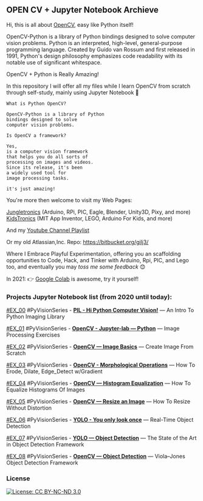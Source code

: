 ## OPEN CV + Jupyter Notebook Archieve

Hi, this is all about [OpenCV](https://opencv.org/), easy like Python itself!

OpenCV-Python is a library of Python bindings designed to solve computer vision problems. Python is an interpreted, high-level, general-purpose programming language. Created by Guido van Rossum and first released in 1991, 
Python's design philosophy emphasizes code readability with its notable use of significant whitespace.

OpenCV + Python is Really Amazing!

In this repository I will offer all my files while I learn OpenCV from scratch through self-study, mainly using Jupyter Notebook :notebook_with_decorative_cover:

```
What is Python OpenCV? 

OpenCV-Python is a library of Python 
bindings designed to solve 
computer vision problems. 

Is OpenCV a framework?

Yes, 
is a computer vision framework 
that helps you do all sorts of 
processing on images and videos. 
Since its release, it's been 
a widely used tool for 
image processing tasks.

it's just amazing!
```

You're more then welcome to visit my Web Pages:

[Jungletronics](https://medium.com/jungletronics) (Arduino, RPi, PIC, Eagle, Blender, Unity3D, Pixy, and more)
[KidsTronics](https://medium.com/kidstronics) (MIT App Inventor, LEGO, Arduino For Kids, and more)

And my [Youtube Channel Playlist](https://www.youtube.com/playlist?list=PLK3PeNcUzb8TwZuXZJgREj5nDbQxRLW_a)

Or my old Atlassian,Inc. Repo: https://bitbucket.org/gilj3/

Where I Embrace Playful Experimentation, offering you an scaffolding opportunities to Code, Hack,
and Tinker with Arduino, Rpi, PIC, and Lego too, and eventually you may _toss me some feedback_ :blush:

In 2021: :point_right: [Google Colab](https://colab.research.google.com/) is awesome, try it yourself! 

### Projects Jupyter Notebook list (from 2020 until today):

[#EX_00](EX_00/) #PyVisionSeries - [**PIL - Hi Python Computer Vision!**](https://medium.com/jungletronics/hi-python-computer-vision-pil-786a1da7b2d4) — An Intro To Python Imaging Library

[#EX_01](EX_01/) #PyVisionSeries - [**OpenCV - Jupyter-lab — Python**](https://medium.com/jungletronics/jupyter-lab-python-opencv-c55de86ec557) — Image Processing Exercises

[#EX_02](EX_02/) #PyVisionSeries - [**OpenCV — Image Basics**](https://medium.com/jungletronics/opencv-image-basics-2e63d973851a) — Create Image From Scratch

[#EX_03](EX_03/) #PyVisionSeries - [**OpenCV - Morphological Operations**](https://medium.com/jungletronics/opencv-morphological-operations-54f861eeb532) — How To Erode, Dilate, Edge_Detect w/Gradient

[#EX_04](EX_04/) #PyVisionSeries - [**OpenCV — Histogram Equalization**](https://medium.com/jungletronics/histogram-equalization-34149fc299a6) — How To Equalize Histograms Of Images

[#EX_05](EX_05/) #PyVisionSeries - [**OpenCV — Resize an Image**](https://medium.com/jungletronics/opencv-resize-an-image-54df7680e828) — How To Resize Without Distortion

[#EX_06](YOLO/) #PyVisionSeries - [**YOLO - You only look once**](https://pjreddie.com/darknet/yolo/) — Real-Time Object Detection

[#EX_07](YOLO/) #PyVisionSeries - [**YOLO — Object Detection**](https://medium.com/jungletronics/yolo-object-detection-2828800fd2a2) — The State of the Art in Object Detection Framework

[#EX_08](YOLO/) #PyVisionSeries - [**OpenCV — Object Detection**](https://medium.com/jungletronics/opencv-object-detection-7edf30c1fabf) — Viola–Jones Object Detection Framework


### License

[![License: CC BY-NC-ND 3.0](https://img.shields.io/badge/License-CC%20BY--NC--ND%203.0-lightgrey.svg)](https://creativecommons.org/licenses/by-nc-nd/3.0/)
